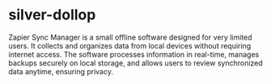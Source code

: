 # silver-dollop
Zapier Sync Manager is a small offline software designed for very limited users. It collects and organizes data from local devices without requiring internet access. The software processes information in real-time, manages backups securely on local storage, and allows users to review synchronized data anytime, ensuring privacy.
